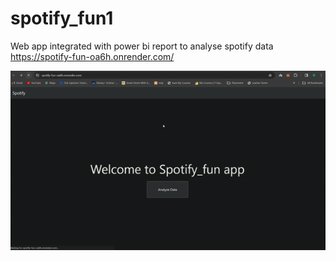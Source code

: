 # spotify_fun1
Web app integrated with power bi report to analyse spotify data
https://spotify-fun-oa6h.onrender.com/

![ezgif.com-video-to-gif-converter (1).gif](static%2Fimg%2Fezgif.com-video-to-gif-converter%20%281%29.gif)